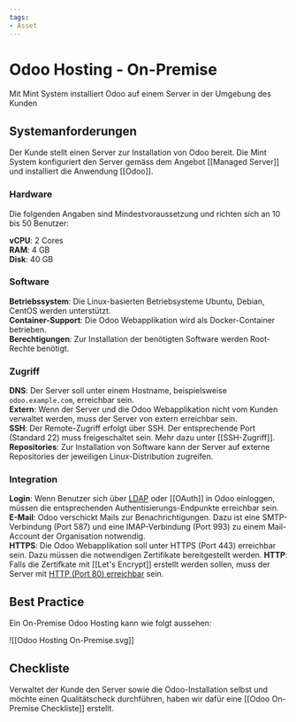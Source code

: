 ```yaml
---
tags:
- Asset
---
```


# Odoo Hosting - On-Premise

Mit Mint System installiert Odoo auf einem Server in der Umgebung des Kunden

## Systemanforderungen
Der Kunde stellt einen Server zur Installation von Odoo bereit. Die Mint System konfiguriert den Server gemäss dem Angebot [[Managed Server]] und installiert die Anwendung [[Odoo]].

### Hardware

Die folgenden Angaben sind Mindestvoraussetzung und richten sich an 10 bis 50 Benutzer:

**vCPU**: 2 Cores  
**RAM**: 4 GB  
**Disk**: 40 GB  

### Software

**Betriebssystem**: Die Linux-basierten Betriebsysteme Ubuntu, Debian, CentOS werden unterstützt.  
**Container-Support**: Die Odoo Webapplikation wird als Docker-Container betrieben.   
**Berechtigungen**: Zur Installation der benötigten Software werden Root-Rechte benötigt.  

### Zugriff

**DNS**: Der Server soll unter einem Hostname, beispielsweise `odoo.example.com`, erreichbar sein.\
**Extern**: Wenn der Server und die Odoo Webapplikation nicht vom Kunden verwaltet werden, muss der Server von extern erreichbar sein.\
**SSH**: Der Remote-Zugriff erfolgt über SSH. Der entsprechende Port (Standard 22) muss freigeschaltet sein. Mehr dazu unter [[SSH-Zugriff]].\
**Repositories**: Zur Installation von Software kann der Server auf externe Repositories der jeweiligen Linux-Distribution zugreifen.  

### Integration

**Login**: Wenn Benutzer sich über [LDAP](https://www.odoo.com/documentation/user/14.0/general/auth/ldap.html) oder [[OAuth]] in Odoo einloggen, müssen die entsprechenden Authentisierungs-Endpunkte erreichbar sein.  
**E-Mail**: Odoo verschickt Mails zur Benachrichtigungen. Dazu ist eine SMTP-Verbindung (Port 587) und eine IMAP-Verbindung (Port 993) zu einem Mail-Account der Organisation notwendig.  
**HTTPS**: Die Odoo Webapplikation soll unter HTTPS (Port 443) erreichbar sein. Dazu müssen die notwendigen Zertifikate bereitgestellt werden.
**HTTP**: Falls die Zertifkate mit [[Let's Encrypt]] erstellt werden sollen, muss der Server mit [HTTP (Port 80) erreichbar](https://letsencrypt.org/docs/allow-port-80/) sein.

## Best Practice

Ein On-Premise Odoo Hosting kann wie folgt aussehen:

![[Odoo Hosting On-Premise.svg]]

## Checkliste

Verwaltet der Kunde den Server sowie die Odoo-Installation selbst und möchte einen Qualitätscheck durchführen, haben wir dafür eine [[Odoo On-Premise Checkliste]] erstellt.